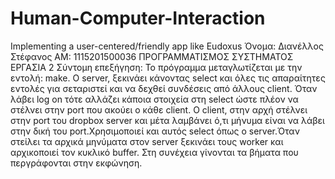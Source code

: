# Human-Computer-Interaction
Implementing a user-centered/friendly app like Eudoxus 
Όνομα: Διανέλλος Στέφανος
ΑΜ: 1115201500036
ΠΡΟΓΡΑΜΜΑΤΙΣΜΟΣ ΣΥΣΤΗΜΑΤΟΣ
ΕΡΓΑΣΙΑ 2
Σύντομη επεξήγηση:
Το πρόγραμμα μεταγλωτίζεται με την εντολή: make.
Ο server, ξεκινάει κάνοντας select και όλες τις απαραίτητες εντολές για
σεταριστεί και να δεχθεί συνδέσεις από άλλους client. Όταν λάβει log on
τότε αλλάζει κάποια στοιχεία στη select ώστε πλέον να στέλνει στην port
που ακούει ο κάθε client.
Ο client, στην αρχή στέλνει στην port του dropbox server και μέτα
λαμβάνει ό,τι μήνυμα είναι να λάβει στην δική του port.Χρησιμοποιεί και
αυτός select όπως ο server.Όταν στείλει τα αρχικά μηνύματα στον server
ξεκινάει τους worker και αρχικοποιεί τον κυκλικό buffer. Στη συνέχεια
γίνονται τα βήματα που περγράφονται στην εκφώνηση.
